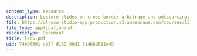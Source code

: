 ```yaml
---
content_type: resource
description: Lecture slides on cross-border arbitrage and outsourcing.
file: https://ol-ocw-studio-app-production.s3.amazonaws.com/courses/15-220-global-strategy-and-organization-spring-2008/74b9f601db5fd16990d1514b8d611e49_lec5.pdf
file_type: application/pdf
resourcetype: Document
title: lec5.pdf
uid: 74b9f601-db5f-d169-90d1-514b8d611e49
---
```

